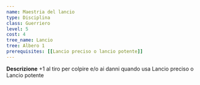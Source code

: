 ```yaml
---
name: Maestria del lancio
type: Disciplina
class: Guerriero
level: 5
cost: 4
tree_name: Lancio
tree: Albero 1
prerequisites: [[Lancio preciso o lancio potente]]
---
```


**Descrizione**
+1 al tiro per colpire e/o ai danni quando usa Lancio preciso o Lancio potente